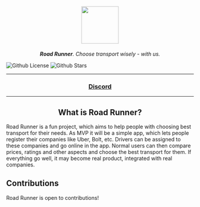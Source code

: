 <h1 align="center"> 
  <img src="https://user-images.githubusercontent.com/59893892/227749777-72aa5878-b5b8-4010-ac24-0b0ea8ef7655.png" width="100">
</h1>

<p align="center"> <i> <b>Road Runner</b>. Choose transport wisely - with us. </i> </p>

![Github License](https://img.shields.io/github/license/wzslr321/road_runner)
![Github Stars](https://img.shields.io/github/stars/wzslr321/road_runner?style=social)

---

<h3 align="center">
  <a href="https://discord.gg/Gu2VGcjZfe"> Discord </a>
</h3>

---

<h2 align="center"> What is Road Runner? </h2>

Road Runner is a fun project, which aims to help people with choosing best transport for their needs.
As MVP it will be a simple app, which lets people register their companies like Uber, Bolt, etc. Drivers can be
assigned to these companies and go online in the app. Normal users can then compare prices, ratings and other aspects 
and choose the best transport for them. If everything go well, it may become real product, integrated with real companies.

## Contributions

Road Runner is open to contributions!
